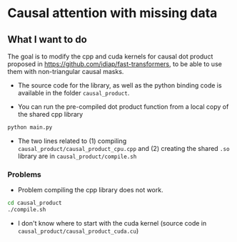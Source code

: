 # Causal attention with missing data

## What I want to do
The goal is to modify the cpp and cuda kernels for causal dot product proposed in https://github.com/idiap/fast-transformers, to be able to use them with non-triangular causal masks.

- The source code for the library, as well as the python binding code is available in the folder `causal_product`. 

- You can run the pre-compiled dot product function from a local copy of the shared cpp library 
```bash
python main.py
```

- The two lines related to (1) compiling `causal_product/causal_product_cpu.cpp` and (2) creating the shared `.so` library are in `causal_product/compile.sh`

### Problems
- Problem compiling the cpp library does not work.

```bash
cd causal_product
./compile.sh
```

- I don't know where to start with the cuda kernel (source code in `causal_product/causal_product_cuda.cu`)